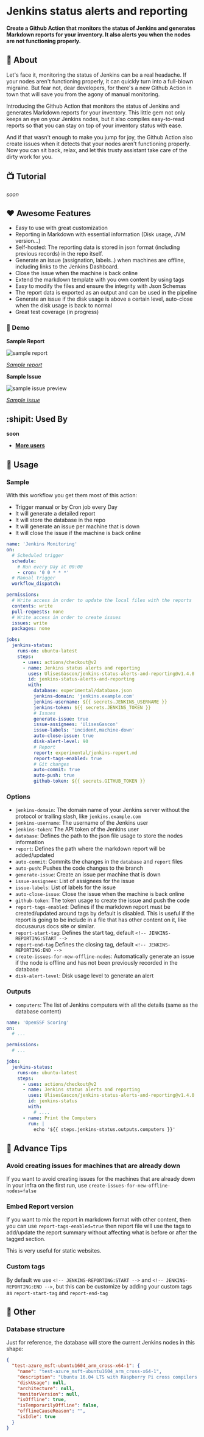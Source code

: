 # Jenkins status alerts and reporting

**Create a Github Action that monitors the status of Jenkins and generates Markdown reports for your inventory. It also alerts you when the nodes are not functioning properly.**

## 🔮 About

Let's face it, monitoring the status of Jenkins can be a real headache. If your nodes aren't functioning properly, it can quickly turn into a full-blown migraine. But fear not, dear developers, for there's a new Github Action in town that will save you from the agony of manual monitoring.

Introducing the Github Action that monitors the status of Jenkins and generates Markdown reports for your inventory. This little gem not only keeps an eye on your Jenkins nodes, but it also compiles easy-to-read reports so that you can stay on top of your inventory status with ease.

And if that wasn't enough to make you jump for joy, the Github Action also create issues when it detects that your nodes aren't functioning properly. Now you can sit back, relax, and let this trusty assistant take care of the dirty work for you.

## 📺 Tutorial

_soon_

## ❤️ Awesome Features

- Easy to use with great customization
- Reporting in Markdown with essential information (Disk usage, JVM version...)
- Self-hosted: The reporting data is stored in json format (including previous records) in the repo itself.
- Generate an issue (assignation, labels..) when machines are offline, including links to the Jenkins Dashboard.
- Close the issue when the machine is back online
- Extend the markdown template with you own content by using tags
- Easy to modify the files and ensure the integrity with Json Schemas
- The report data is exported as an output and can be used in the pipeline
- Generate an issue if the disk usage is above a certain level, auto-close when the disk usage is back to normal
- Great test coverage (in progress)

### 🎉 Demo

**Sample Report**

![sample report](.github/img/report.png)

_[Sample report](https://github.com/UlisesGascon/jenkins-status-alerts-and-reporting-demo/blob/main/experimental/jenkins-report.md)_

**Sample Issue**

![sample issue preview](.github/img/issue.png)

_[Sample issue](https://github.com/UlisesGascon/jenkins-status-alerts-and-reporting-demo/issues/3)_

## :shipit: Used By

**soon**

- **[More users](https://github.com/UlisesGascon/jenkins-status-alerts-and-reporting/network/dependents)**

## 📡 Usage

### Sample

With this workflow you get them most of this action:

- Trigger manual or by Cron job every Day
- It will generate a detailed report
- It will store the database in the repo
- It will generate an issue per machine that is down
- It will close the issue if the machine is back online

```yml
name: 'Jenkins Monitoring'
on:
  # Scheduled trigger
  schedule:
    # Run every Day at 00:00
    - cron: '0 0 * * *'
  # Manual trigger
  workflow_dispatch:

permissions:
  # Write access in order to update the local files with the reports
  contents: write
  pull-requests: none
  # Write access in order to create issues
  issues: write
  packages: none

jobs:
  jenkins-status:
    runs-on: ubuntu-latest
    steps:
      - uses: actions/checkout@v2
      - name: Jenkins status alerts and reporting
        uses: UlisesGascon/jenkins-status-alerts-and-reporting@v1.4.0
        id: jenkins-status-alerts-and-reporting
        with:
          database: experimental/database.json
          jenkins-domain: 'jenkins.example.com'
          jenkins-username: ${{ secrets.JENKINS_USERNAME }}
          jenkins-token: ${{ secrets.JENKINS_TOKEN }}
          # Issues
          generate-issue: true
          issue-assignees: 'UlisesGascon'
          issue-labels: 'incident,machine-down'
          auto-close-issue: true
          disk-alert-level: 90
          # Report
          report: experimental/jenkins-report.md
          report-tags-enabled: true
          # Git changes
          auto-commit: true
          auto-push: true
          github-token: ${{ secrets.GITHUB_TOKEN }}
```

### Options

- `jenkins-domain`: The domain name of your Jenkins server without the protocol or trailing slash, like `jenkins.example.com`
- `jenkins-username`: The username of the Jenkins user
- `jenkins-token`: The API token of the Jenkins user
- `database`: Defines the path to the json file usage to store the nodes information
- `report`: Defines the path where the markdown report will be added/updated
- `auto-commit`: Commits the changes in the `database` and `report` files
- `auto-push`: Pushes the code changes to the branch
- `generate-issue`: Create an issue per machine that is down
- `issue-assignees`: List of assignees for the issue
- `issue-labels`: List of labels for the issue
- `auto-close-issue`: Close the issue when the machine is back online
- `github-token`: The token usage to create the issue and push the code
- `report-tags-enabled`: Defines if the markdown report must be created/updated around tags by default is disabled. This is useful if the report is going to be include in a file that has other content on it, like docusaurus docs site or similar.
- `report-start-tag`: Defines the start tag, default `<!-- JENKINS-REPORTING:START -->`
- `report-end-tag` Defines the closing tag, default `<!-- JENKINS-REPORTING:END -->`
- `create-issues-for-new-offline-nodes`: Automatically generate an issue if the node is offline and has not been previously recorded in the database
- `disk-alert-level`: Disk usage level to generate an alert

### Outputs

- `computers`: The list of Jenkins computers with all the details (same as the database content)

```yml
name: 'OpenSSF Scoring'
on:
  # ...

permissions:
  # ...

jobs:
  jenkins-status:
    runs-on: ubuntu-latest
    steps:
      - uses: actions/checkout@v2
      - name: Jenkins status alerts and reporting
        uses: UlisesGascon/jenkins-status-alerts-and-reporting@v1.4.0
        id: jenkins-status
        with:
          # ....
      - name: Print the Computers
        run: |
          echo '${{ steps.jenkins-status.outputs.computers }}'
```

## 🚀 Advance Tips

### Avoid creating issues for machines that are already down

If you want to avoid creating issues for the machines that are already down in your infra on the first run, use `create-issues-for-new-offline-nodes=false`

### Embed Report version

If you want to mix the report in markdown format with other content, then you can use `report-tags-enabled=true` then report file will use the tags to add/update the report summary without affecting what is before or after the tagged section.

This is very useful for static websites.

### Custom tags

By default we use `<!-- JENKINS-REPORTING:START -->` and `<!-- JENKINS-REPORTING:END -->`, but this can be customize by adding your custom tags as `report-start-tag` and `report-end-tag`

## 🍿 Other

### Database structure

Just for reference, the database will store the current Jenkins nodes in this shape:

```json
{
  "test-azure_msft-ubuntu1604_arm_cross-x64-1": {
    "name": "test-azure_msft-ubuntu1604_arm_cross-x64-1",
    "description": "Ubuntu 16.04 LTS with Raspberry Pi cross compilers installed",
    "diskUsage": null,
    "architecture": null,
    "monitorVersion": null,
    "isOffline": true,
    "isTemporarilyOffline": false,
    "offlineCauseReason": "",
    "isIdle": true
  }
}
```
